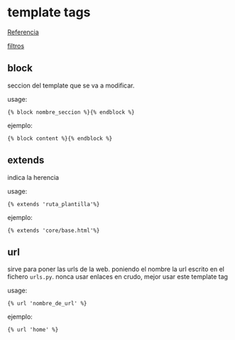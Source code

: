 # template tags

[Referencia](https://docs.djangoproject.com/en/5.0/ref/templates/builtins/#built-in-tag-reference)

[filtros](https://docs.djangoproject.com/en/5.0/ref/templates/builtins/#built-in-filter-reference)

## block
seccion del template que se va a modificar.

usage:
```
{% block nombre_seccion %}{% endblock %}
```

ejemplo:

```
{% block content %}{% endblock %}
```

## extends
indica la herencia

usage:

```
{% extends 'ruta_plantilla'%}
```

ejemplo:
```
{% extends 'core/base.html'%}
```

## url

sirve para poner las urls de la web. poniendo el nombre la url escrito en el fichero `urls.py`. nonca usar enlaces en crudo, mejor usar este template tag

usage:

```
{% url 'nombre_de_url' %}
```

ejemplo:

```
{% url 'home' %}
```